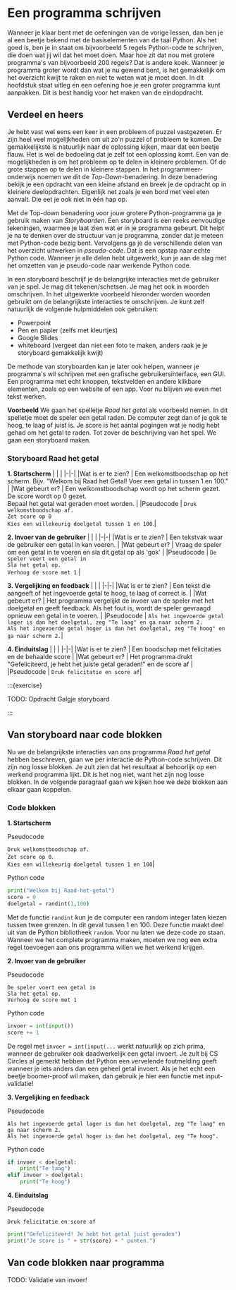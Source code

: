 # Een programma schrijven

Wanneer je klaar bent met de oefeningen van de vorige lessen, dan ben je al een beetje bekend met de basiselementen van de taal Python. Als het goed is, ben je in staat om bijvoorbeeld 5 regels Python-code te schrijven, die doen wat jij wil dat het moet doen. Maar hoe zit dat nou met grotere programma's van bijvoorbeeld 200 regels? Dat is andere koek. Wanneer je programma groter wordt dan wat je nu gewend bent, is het gemakkelijk om het overzicht kwijt te raken en niet te weten wat je moet doen. In dit hoofdstuk staat uitleg en een oefening hoe je een groter programma kunt aanpakken. Dit is best handig voor het maken van de eindopdracht.

## Verdeel en heers
Je hebt vast wel eens een keer in een probleem of puzzel vastgezeten. Er zijn heel veel mogelijkheden om uit zo'n puzzel of probleem te komen. De gemakkelijkste is natuurlijk naar de oplossing kijken, maar dat een beetje flauw. Het is wel de bedoeling dat je zelf tot een oplossing komt. Een van de mogelijkheden is om het probleem op te delen in kleinere problemen. Of de grote stappen op te delen in kleinere stappen. In het programmeer-onderwijs noemen we dit de *Top-Down*-benadering. In deze benadering bekijk je een opdracht van een kleine afstand en breek je de opdracht op in kleinere deelopdrachten. Eigenlijk net zoals je een bord met veel eten aanvalt. Die eet je ook niet in één hap op. 

Met de Top-down benadering voor jouw grotere Python-programma ga je gebruik maken van *Storyboarden*. Een storyboard is een reeks eenvoudige tekeningen, waarmee je laat zien wat er in je programma gebeurt. Dit helpt je na te denken over de structuur van je programma, zonder dat je meteen met Python-code bezig bent. Vervolgens ga je de verschillende delen van het overzicht uitwerken in *pseudo-code*. Dat is een opstap naar echte Python code. Wanneer je alle delen hebt uitgewerkt, kun je aan de slag met het omzetten van je pseudo-code naar werkende Python code.

In een storyboard beschrijf je de belangrijke interacties met de gebruiker van je spel. Je mag dit tekenen/schetsen. Je mag het ook in woorden omschrijven. In het uitgewerkte voorbeeld hieronder worden woorden gebruikt om de belangrijkste interacties te omschrijven. Je kunt zelf natuurlijk de volgende hulpmiddelen ook gebruiken:
- Powerpoint
- Pen en papier (zelfs met kleurtjes)
- Google Slides
- whiteboard (vergeet dan niet een foto te maken, anders raak je je storyboard gemakkelijk kwijt)

De methode van storyboarden kan je later ook helpen, wanneer je programma's wil schrijven met een grafische gebruikersinterface, een GUI. Een programma met echt knoppen, tekstvelden en andere klikbare elementen, zoals op een website of een app. Voor nu blijven we even met tekst werken.

**Voorbeeld**
We gaan het spelletje *Raad het getal* als voorbeeld nemen. In dit spelletje moet de speler een getal raden. De computer zegt dan of je gok te hoog, te laag of juist is. Je score is het aantal pogingen wat je nodig hebt gehad om het getal te raden. Tot zover de beschrijving van het spel.
We gaan een storyboard maken.

### Storyboard Raad het getal

**1. Startscherm**
| | |
|-|-|
|Wat is er te zien? | Een welkomstboodschap op het scherm. Bijv. "Welkom bij Raad het Getal! Voer een getal in tussen 1 en 100." |
|Wat gebeurt er? | Een welkomstboodschap wordt op het scherm gezet.<br/>De score wordt op 0 gezet.<br/>Bepaal het getal wat geraden moet worden. |
|Pseudocode | `Druk welkomstboodschap af.`<br/>`Zet score op 0`<br/>`Kies een willekeurig doelgetal tussen 1 en 100`.|

**2. Invoer van de gebruiker**
| | |
|-|-|
|Wat is er te zien? | Een tekstvak waar de gebruiker een getal in kan voeren. |
|Wat gebeurt er? | Vraag de speler om een getal in te voeren en sla dit getal op als 'gok' |
|Pseudocode | `De speler voert een getal in`<br/>`Sla het getal op.`<br/>`Verhoog de score met 1` |

**3. Vergelijking en feedback**
| | |
|-|-|
|Wat is er te zien? | Een tekst die aangeeft of het ingevoerde getal te hoog, te laag of correct is. |
|Wat gebeurt er? | Het programma vergelijkt de invoer van de speler met het doelgetal en geeft feedback. Als het fout is, wordt de speler gevraagd opnieuw een getal in te voeren. |
|Pseudocode | `Als het ingevoerde getal lager is dan het doelgetal, zeg "Te laag" en ga naar scherm 2.`<br/>`Als het ingevoerde getal hoger is dan het doelgetal, zeg "Te hoog" en ga naar scherm 2.`|

**4. Einduitslag**
| | |
|-|-|
|Wat is er te zien? | Een boodschap met felicitaties en de behaalde score |
|Wat gebeurt er? | Het programma drukt "Gefeliciteerd, je hebt het juiste getal geraden!" en de score af |
|Pseudocode | `Druk felicitatie en score af`|

:::{exercise} 

TODO: Opdracht Galgje storyboard

:::

## Van storyboard naar code blokken
Nu we de belangrijkste interacties van ons programma *Raad het getal* hebben beschreven, gaan we per interactie de Python-code schrijven. Dit zijn nog losse blokken. Je zult zien dat het resultaat al behoorlijk op een werkend programma lijkt. Dit is het nog niet, want het zijn nog losse blokken. In de volgende paragraaf gaan we kijken hoe we deze blokken aan elkaar gaan koppelen.

### Code blokken
**1. Startscherm**

Pseudocode

`Druk welkomstboodschap af.`<br/>`Zet score op 0`.<br/>`Kies een willekeurig doelgetal tussen 1 en 100`|

Python code
```python
print("Welkom bij Raad-het-getal")
score = 0
doelgetal = randint(1,100)
```

Met de functie `randint` kun je de computer een random integer laten kiezen tussen twee grenzen. In dit geval tussen 1 en 100. Deze functie maakt deel uit van de Python bibliotheek `random`. Voor nu laten we deze code zo staan. Wanneer we het complete programma maken, moeten we nog een extra regel toevoegen aan ons programma willen we het werkend krijgen.

**2. Invoer van de gebruiker**

Pseudocode

 `De speler voert een getal in`<br/>`Sla het getal op.`<br/>`Verhoog de score met 1` 

Python code
```python
invoer = int(input())
score += 1
```

De regel met `invoer = int(input(...` werkt natuurlijk op zich prima, wanneer de gebruiker ook daadwerkelijk een getal invoert. Je zult bij CS Circles al gemerkt hebben dat Python een vervelende foutmelding geeft wanneer je iets anders dan een geheel getal invoert. Als je het echt een beetje boomer-proof wil maken, dan gebruik je hier een functie met input-validatie!

**3. Vergelijking en feedback**

Pseudocode 

`Als het ingevoerde getal lager is dan het doelgetal, zeg "Te laag" en ga naar scherm 2.`<br/>`Als het ingevoerde getal hoger is dan het doelgetal, zeg "Te hoog".`

Python code
```python
if invoer < doelgetal:
    print("Te laag")
elif invoer > doelgetal:
    print("Te hoog")
```

**4. Einduitslag**

Pseudocode

`Druk felicitatie en score af`

```python
print("Gefeliciteerd! Je hebt het getal juist geraden")
print("Je score is " + str(score) + " punten.")
```



## Van code blokken naar programma



TODO: Validatie van invoer!
